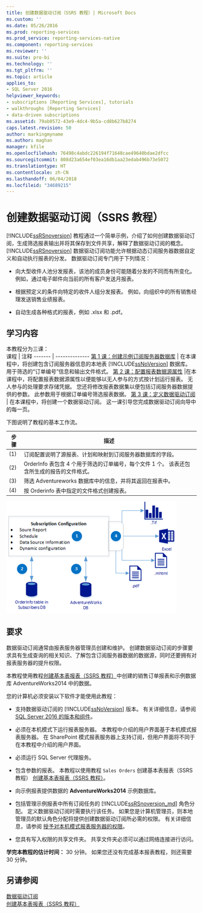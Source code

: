 ```yaml
---
title: 创建数据驱动订阅（SSRS 教程）| Microsoft Docs
ms.custom: ''
ms.date: 05/26/2016
ms.prod: reporting-services
ms.prod_service: reporting-services-native
ms.component: reporting-services
ms.reviewer: ''
ms.suite: pro-bi
ms.technology: ''
ms.tgt_pltfrm: ''
ms.topic: article
applies_to:
- SQL Server 2016
helpviewer_keywords:
- subscriptions [Reporting Services], tutorials
- walkthroughs [Reporting Services]
- data-driven subscriptions
ms.assetid: 79ab0572-43e9-4dc4-9b5a-cd8b627b8274
caps.latest.revision: 50
author: markingmyname
ms.author: maghan
manager: kfile
ms.openlocfilehash: 76498c4abdc226194f71648cae49640bdae2dfcc
ms.sourcegitcommit: 808d23a654ef03ea16db1aa23edab496b73e5072
ms.translationtype: HT
ms.contentlocale: zh-CN
ms.lasthandoff: 06/04/2018
ms.locfileid: "34689215"
---
```

# <a name="create-a-data-driven-subscription-ssrs-tutorial"></a>创建数据驱动订阅（SSRS 教程）
[!INCLUDE[ssRSnoversion](../includes/ssrsnoversion-md.md)] 教程通过一个简单示例，介绍了如何创建数据驱动订阅，生成筛选报表输出并将其保存到文件共享，解释了数据驱动订阅的概念。 
[!INCLUDE[ssRSnoversion](../includes/ssrsnoversion-md.md)] 数据驱动订阅功能允许根据动态订阅服务器数据自定义和自动执行报表的分发。 数据驱动订阅专门用于下列情况：  
  
-   向大型收件人池分发报表，该池的成员身份可能随着分发的不同而有所变化。 例如，通过电子邮件向当前的所有客户发送月报表。  
  
-   根据预定义的条件向特定的收件人组分发报表。 例如，向组织中的所有销售经理发送销售业绩报表。
+ 自动生成各种格式的报表，例如 .xlsx 和 .pdf。  
  
## <a name="what-you-will-learn"></a>学习内容  
 本教程分为三课：  
 课程 | 注释
 ------- | --------------
 [第 1 课：创建示例订阅服务器数据库](../reporting-services/lesson-1-creating-a-sample-subscriber-database.md) | 在本课程中，将创建包含订阅服务器信息的本地表 [!INCLUDE[ssNoVersion](../includes/ssnoversion-md.md)] 数据库。 用于筛选的“订单编号”信息和输出文件格式。
[第 2 课：配置报表数据源属性](../reporting-services/lesson-2-modifying-the-report-data-source-properties.md) |在本课程中，将配置报表数据源属性以便能够以无人参与的方式按计划运行报表。 无人参与的处理要求存储凭据。 您还将修改报表数据集以便包括订阅服务器数据提供的参数。 此参数用于根据订单编号筛选报表数据。
 [第 3 课：定义数据驱动订阅](../reporting-services/lesson-3-defining-a-data-driven-subscription.md) | 在本课程中，将创建一个数据驱动订阅。 这一课引导您完成数据驱动订阅向导中的每一页。

 下图说明了教程的基本工作流。

步骤  |描述 
---------|---------
(1)     |  订阅配置说明了源报表、计划和映射到订阅服务器数据库的字段。        
(2)     | OrderInfo 表包含 4 个用于筛选的订单编号，每个文件 1 个。 该表还包含所生成的报告的文件格式。
(3)     | 筛选 Adventureworks 数据库中的信息，并将其返回在报表中。 
(4)     | 按 Orderinfo 表中指定的文件格式创建报表。

 
 
   ![ssrs_tutorial_datadriven_flow](../reporting-services/media/ssrs-tutorial-datadriven-flow.png) 
  
## <a name="requirements"></a>要求  
数据驱动订阅通常由报表服务器管理员创建和维护。 创建数据驱动订阅的步骤要求具有生成查询的相关知识、了解包含订阅服务器数据的数据源，同时还要拥有对报表服务器的提升权限。  
  
本教程使用教程[创建基本表报表（SSRS 教程）](../reporting-services/create-a-basic-table-report-ssrs-tutorial.md)中创建的销售订单报表和示例数据库 AdventureWorks2014 中的数据。  
  
您的计算机必须安装以下软件才能使用此教程：  
  
-   支持数据驱动订阅的 [!INCLUDE[ssNoVersion](../includes/ssnoversion-md.md)] 版本。 有关详细信息，请参阅 [SQL Server 2016 的版本和组件](../sql-server/editions-and-components-of-sql-server-2016.md)。  
  
-   必须在本机模式下运行报表服务器。 本教程中介绍的用户界面基于本机模式报表服务器。 在 SharePoint 模式报表服务器上支持订阅，但用户界面将不同于在本教程中介绍的用户界面。  
  
-   必须运行 SQL Server 代理服务。  
  
-   包含参数的报表。 本教程以使用教程 `Sales Orders` 创建基本表报表（SSRS 教程） [创建基本表报表（SSRS 教程）](../reporting-services/create-a-basic-table-report-ssrs-tutorial.md)。  
  
-   向示例报表提供数据的 **AdventureWorks2014** 示例数据库。  
  
-   包括管理示例报表中所有订阅任务的 [!INCLUDE[ssRSnoversion_md](../includes/ssrsnoversion-md.md)] 角色分配。 定义数据驱动订阅时需要执行该任务。 如果您是计算机管理员，则本地管理员的默认角色分配将提供创建数据驱动订阅所必需的权限。 有关详细信息，请参阅 [授予对本机模式报表服务器的权限](../reporting-services/security/granting-permissions-on-a-native-mode-report-server.md)。  
  
-   您具有写入权限的共享文件夹。 共享文件夹必须可以通过网络连接进行访问。  
  
**学完本教程的估计时间：** 30 分钟。 如果您还没有完成基本报表教程，则还需要 30 分钟。  
  
## <a name="see-also"></a>另请参阅  
[数据驱动订阅](../reporting-services/subscriptions/data-driven-subscriptions.md)  
[创建基本表报表（SSRS 教程）](../reporting-services/create-a-basic-table-report-ssrs-tutorial.md)
 

